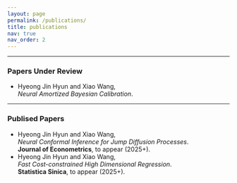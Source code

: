 ```yaml
---
layout: page
permalink: /publications/
title: publications 
nav: true
nav_order: 2
---
```



---
### Papers Under Review
- Hyeong Jin Hyun and Xiao Wang, <br> *Neural Amortized Bayesian Calibration*.

---
### Publised Papers
- Hyeong Jin Hyun and Xiao Wang, <br> *Neural Conformal Inference for Jump Diffusion Processes*. <br> **Journal of Econometrics**, to appear (2025+). 
- Hyeong Jin Hyun and Xiao Wang, <br> *Fast Cost-constrained High Dimensional Regression*. <br> **Statistica Sinica**, to appear (2025+). 
